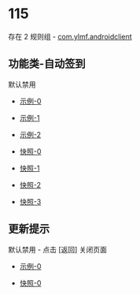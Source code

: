 # 115

存在 2 规则组 - [com.ylmf.androidclient](/src/apps/com.ylmf.androidclient.ts)

## 功能类-自动签到

默认禁用

- [示例-0](https://m.gkd.li/57941037/09c2ac32-9364-4a1f-9f49-c05c5695d5a0)
- [示例-1](https://m.gkd.li/57941037/fd597dc2-b926-44fa-acaf-ec7cfa41813a)
- [示例-2](https://m.gkd.li/57941037/9d445e18-91dc-4e6c-a765-3a1593230d7b)

- [快照-0](https://i.gkd.li/i/14738911)
- [快照-1](https://i.gkd.li/i/14738906)
- [快照-2](https://i.gkd.li/i/14738909)
- [快照-3](https://i.gkd.li/i/14738907)

## 更新提示

默认禁用 - 点击 [返回] 关闭页面

- [示例-0](https://m.gkd.li/57941037/43d4fa0c-789c-4cf7-aa12-7232e9d23e6d)

- [快照-0](https://i.gkd.li/i/14738944)
